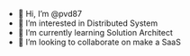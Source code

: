 - 👋 Hi, I’m @pvd87
- 👀 I’m interested in Distributed System
- 🌱 I’m currently learning Solution Architect
- 💞️ I’m looking to collaborate on make a SaaS

<!---
pvd87/pvd87 is a ✨ special ✨ repository because its `README.md` (this file) appears on your GitHub profile.
You can click the Preview link to take a look at your changes.
--->
